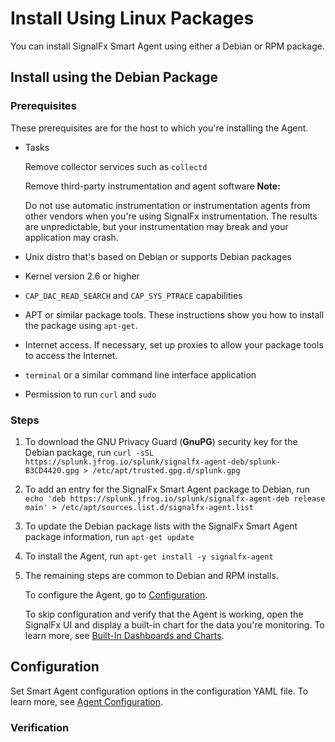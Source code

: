 # Install Using Linux Packages

You can install SignalFx Smart Agent using either a Debian or RPM package.

## Install using the Debian Package

### Prerequisites

These prerequisites are for the host to which you're installing the Agent.

* Tasks

  Remove collector services such as `collectd`

  Remove third-party instrumentation and agent software
  **Note:**

  Do not use automatic instrumentation or instrumentation agents from
  other vendors when you're using SignalFx instrumentation. The results
  are unpredictable, but your instrumentation may break and your
  application may crash.

* Unix distro that's based on Debian or supports Debian packages
* Kernel version 2.6 or higher
* `CAP_DAC_READ_SEARCH` and `CAP_SYS_PTRACE` capabilities
* APT or similar package tools. These instructions show you how to install the package using `apt-get`.
* Internet access. If necessary, set up proxies to allow your package tools to access the Internet.
* `terminal` or a similar command line interface application
* Permission to run `curl` and `sudo`

### Steps

1. To download the GNU Privacy Guard (**GnuPG**) security key for the Debian package, run
`curl -sSL https://splunk.jfrog.io/splunk/signalfx-agent-deb/splunk-B3CD4420.gpg > /etc/apt/trusted.gpg.d/splunk.gpg`


2. To add an entry for the SignalFx Smart Agent package to Debian, run
`echo 'deb https://splunk.jfrog.io/splunk/signalfx-agent-deb release main' > /etc/apt/sources.list.d/signalfx-agent.list`

3. To update the Debian package lists with the SignalFx Smart Agent package information, run
`apt-get update`

4. To install the Agent, run
`apt-get install -y signalfx-agent`

5. The remaining steps are common to Debian and RPM installs.

   To configure the Agent, go to [Configuration](#configuration).

   To skip configuration and verify that the Agent is working, open the SignalFx UI
   and display a built-in chart for the data you're monitoring. To learn more, see
   [Built-In Dashboards and Charts](https://docs.signalfx.com/en/latest/getting-started/built-in-content/built-in-dashboards.html).

## Configuration

Set Smart Agent configuration options in the configuration YAML file. To learn more,
see [Agent Configuration](./config-schema.md).

### Verification